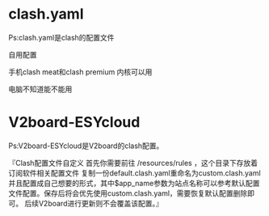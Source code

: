 # clash.yaml
Ps:clash.yaml是clash的配置文件

自用配置

手机clash meat和clash premium 内核可以用

电脑不知道能不能用

# V2board-ESYcloud
Ps:V2board-ESYcloud是V2board的clash配置。

『Clash配置文件自定义
首先你需要前往 /resources/rules ，这个目录下存放着订阅软件相关配置文件
复制一份default.clash.yaml重命名为custom.clash.yaml并且配置成自己想要的形式，其中$app_name参数为站点名称可以参考默认配置文件配置。保存后将会优先使用custom.clash.yaml，需要恢复默认配置删除即可。
后续V2board进行更新则不会覆盖该配置。』

